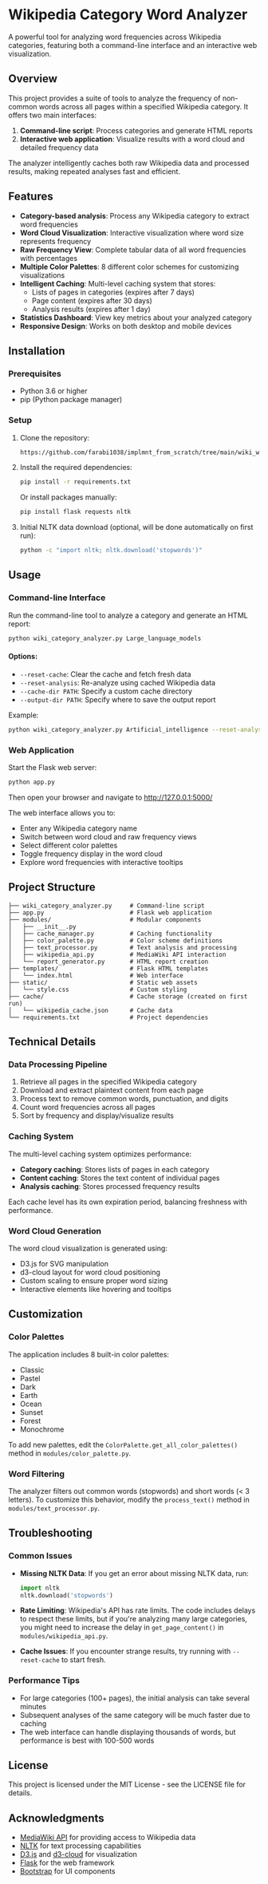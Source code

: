# Wikipedia Category Word Analyzer

A powerful tool for analyzing word frequencies across Wikipedia categories, featuring both a command-line interface and an interactive web visualization.

## Overview

This project provides a suite of tools to analyze the frequency of non-common words across all pages within a specified Wikipedia category. It offers two main interfaces:

1. **Command-line script**: Process categories and generate HTML reports
2. **Interactive web application**: Visualize results with a word cloud and detailed frequency data

The analyzer intelligently caches both raw Wikipedia data and processed results, making repeated analyses fast and efficient.

## Features

- **Category-based analysis**: Process any Wikipedia category to extract word frequencies
- **Word Cloud Visualization**: Interactive visualization where word size represents frequency
- **Raw Frequency View**: Complete tabular data of all word frequencies with percentages
- **Multiple Color Palettes**: 8 different color schemes for customizing visualizations
- **Intelligent Caching**: Multi-level caching system that stores:
  - Lists of pages in categories (expires after 7 days)
  - Page content (expires after 30 days)
  - Analysis results (expires after 1 day)
- **Statistics Dashboard**: View key metrics about your analyzed category
- **Responsive Design**: Works on both desktop and mobile devices

## Installation

### Prerequisites

- Python 3.6 or higher
- pip (Python package manager)

### Setup

1. Clone the repository:
   ```bash
   https://github.com/farabi1038/implmnt_from_scratch/tree/main/wiki_world_analyzer
   ```

2. Install the required dependencies:
   ```bash
   pip install -r requirements.txt
   ```

   Or install packages manually:
   ```bash
   pip install flask requests nltk
   ```

3. Initial NLTK data download (optional, will be done automatically on first run):
   ```bash
   python -c "import nltk; nltk.download('stopwords')"
   ```

## Usage

### Command-line Interface

Run the command-line tool to analyze a category and generate an HTML report:

```bash
python wiki_category_analyzer.py Large_language_models
```

#### Options:

- `--reset-cache`: Clear the cache and fetch fresh data
- `--reset-analysis`: Re-analyze using cached Wikipedia data
- `--cache-dir PATH`: Specify a custom cache directory
- `--output-dir PATH`: Specify where to save the output report

Example:
```bash
python wiki_category_analyzer.py Artificial_intelligence --reset-analysis --output-dir reports
```

### Web Application

Start the Flask web server:

```bash
python app.py
```

Then open your browser and navigate to http://127.0.0.1:5000/

The web interface allows you to:
- Enter any Wikipedia category name
- Switch between word cloud and raw frequency views
- Select different color palettes
- Toggle frequency display in the word cloud
- Explore word frequencies with interactive tooltips

## Project Structure

```
├── wiki_category_analyzer.py     # Command-line script
├── app.py                        # Flask web application
├── modules/                      # Modular components
│   ├── __init__.py
│   ├── cache_manager.py          # Caching functionality
│   ├── color_palette.py          # Color scheme definitions
│   ├── text_processor.py         # Text analysis and processing
│   ├── wikipedia_api.py          # MediaWiki API interaction
│   └── report_generator.py       # HTML report creation
├── templates/                    # Flask HTML templates
│   └── index.html                # Web interface 
├── static/                       # Static web assets
│   └── style.css                 # Custom styling
├── cache/                        # Cache storage (created on first run)
│   └── wikipedia_cache.json      # Cache data
└── requirements.txt              # Project dependencies
```

## Technical Details

### Data Processing Pipeline

1. Retrieve all pages in the specified Wikipedia category
2. Download and extract plaintext content from each page
3. Process text to remove common words, punctuation, and digits
4. Count word frequencies across all pages
5. Sort by frequency and display/visualize results

### Caching System

The multi-level caching system optimizes performance:

- **Category caching**: Stores lists of pages in each category
- **Content caching**: Stores the text content of individual pages
- **Analysis caching**: Stores processed frequency results

Each cache level has its own expiration period, balancing freshness with performance.

### Word Cloud Generation

The word cloud visualization is generated using:
- D3.js for SVG manipulation
- d3-cloud layout for word cloud positioning
- Custom scaling to ensure proper word sizing
- Interactive elements like hovering and tooltips

## Customization

### Color Palettes

The application includes 8 built-in color palettes:
- Classic
- Pastel
- Dark
- Earth
- Ocean
- Sunset
- Forest
- Monochrome

To add new palettes, edit the `ColorPalette.get_all_color_palettes()` method in `modules/color_palette.py`.

### Word Filtering

The analyzer filters out common words (stopwords) and short words (< 3 letters). To customize this behavior, modify the `process_text()` method in `modules/text_processor.py`.

## Troubleshooting

### Common Issues

- **Missing NLTK Data**: If you get an error about missing NLTK data, run:
  ```python
  import nltk
  nltk.download('stopwords')
  ```

- **Rate Limiting**: Wikipedia's API has rate limits. The code includes delays to respect these limits, but if you're analyzing many large categories, you might need to increase the delay in `get_page_content()` in `modules/wikipedia_api.py`.

- **Cache Issues**: If you encounter strange results, try running with `--reset-cache` to start fresh.

### Performance Tips

- For large categories (100+ pages), the initial analysis can take several minutes
- Subsequent analyses of the same category will be much faster due to caching
- The web interface can handle displaying thousands of words, but performance is best with 100-500 words

## License

This project is licensed under the MIT License - see the LICENSE file for details.

## Acknowledgments

- [MediaWiki API](https://www.mediawiki.org/wiki/API:Main_page) for providing access to Wikipedia data
- [NLTK](https://www.nltk.org/) for text processing capabilities
- [D3.js](https://d3js.org/) and [d3-cloud](https://github.com/jasondavies/d3-cloud) for visualization
- [Flask](https://flask.palletsprojects.com/) for the web framework
- [Bootstrap](https://getbootstrap.com/) for UI components 